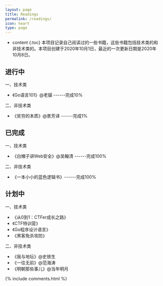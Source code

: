 ```yaml
---
layout: page
title: Readings
permalink: /readings/
icon: heart
type: page
---
```


* content
{:toc}
本项目记录自己阅读过的一些书籍，这些书籍包括技术类的和非技术类的。本项目创建于2020年10月1日，最近的一次更新日期是2020年10月8日。

## 进行中

一、技术类

* 《Go语言101》@老貘 ------完成10%

二、非技术类

- 《贫穷的本质》@景芳译 ------完成1%

## 已完成

一、技术类

- 《白帽子讲Web安全》@吴翰清 ------完成100%


二、非技术类

- 《一本小小的蓝色逻辑书》------完成100%

## 计划中

一、技术类

- 《从0到1：CTFer成长之路》
- 《CTF特训营》
- 《Go程序设计语言》
- 《黑客免杀攻防》

二、非技术类

- 《我与地坛》@史铁生
- 《一往无前》@范海涛
- 《明朝那些事儿》@当年明月



{% include comments.html %}
